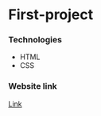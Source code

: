 # First-project

### Technologies
* HTML
* CSS

### Website link
[Link](https://foxoter.github.io/First-project/)
